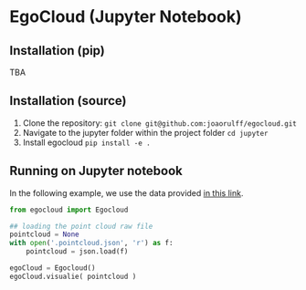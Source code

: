 # EgoCloud (Jupyter Notebook)

## Installation (pip)

TBA

## Installation (source)

1. Clone the repository: ```git clone git@github.com:joaorulff/egocloud.git```
2. Navigate to the jupyter folder within the project folder ``` cd jupyter ```
3. Install egocloud ```pip install -e .```

## Running on Jupyter notebook

In the following example, we use the data provided [in this link](https://drive.google.com/file/d/1RySptgmU7Dv_N-2aBnnVK9vI5V75EZPQ/view?usp=sharing). 

```python
from egocloud import Egocloud

## loading the point cloud raw file
pointcloud = None
with open('.pointcloud.json', 'r') as f:
    pointcloud = json.load(f)

egoCloud = Egocloud()
egoCloud.visualie( pointcloud )
```